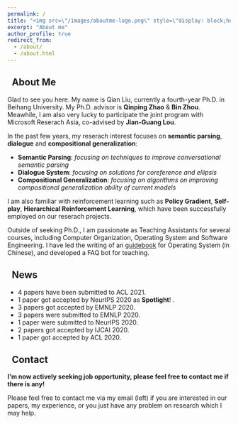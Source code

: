 ```yaml
---
permalink: /
title: "<img src=\"/images/aboutme-logo.png\" style=\"display: block;height:2em;vertical-align: middle;margin-left: auto;margin-right: auto;\">"
excerpt: "About me"
author_profile: true
redirect_from: 
  - /about/
  - /about.html
---
```


## <i class="fa fa-ft fa-info-circle"></i>&nbsp;&nbsp;About Me

Glad to see you here. My name is Qian Liu, currently a fourth-year Ph.D. in Beihang University. My Ph.D. advisor is **Qinping Zhao** & **Bin Zhou**. Meawhile, I am also very lucky to participate the joint program with Microsoft Reserach Asia, co-advised by **Jian-Guang Lou**.

In the past few years, my reserach interest focuses on **semantic parsing**, **dialogue** and **compositional generalization**:
* **Semantic Parsing**: *focusing on techniques to improve conversational semantic parsing*
* **Dialogue System**: *focusing on solutions for coreference and ellipsis*
* **Compositional Generalization**: *focusing on algorithms on improving compositional generalization ability of current models*

I am also familiar with reinforcement learning such as **Policy Gradient**, **Self-play**, **Hierarchical Reinforcement Learning**, which have been successfully employed on our reserach projects.

Outside of seeking Ph.D., I am passionate as Teaching Assistants for several courses, including Computer Organization, Operating System and Software Engineering. I have led the writing of an [guidebook](https://github.com/SivilTaram/BUAAOS-guide-book) for Operating System (in Chinese), and developed a FAQ bot for teaching.

## <i class="fa fa-ft fa-fire"></i>&nbsp;&nbsp;News

* 4 papers have been submitted to ACL 2021.
* 1 paper got accepted by NeurIPS 2020 as **Spotlight**! <i class="fa fa-ft fa-smile"></i>.
* 3 papers got accepted by EMNLP 2020.
* 3 papers were submitted to EMNLP 2020.
* 1 paper were submitted to NeurIPS 2020.
* 2 papers got accepted by IJCAI 2020.
* 1 paper got accepted by ACL 2020.

## <i class="fa fa-ft fa-anchor"></i>&nbsp;&nbsp;Contact

**I'm now actively seeking job opportunity, please feel free to contact me if there is any!**

Please feel free to contact me via my email (left) if you are interested in our papers, my experience, or you just have any problem on research which I may help.

<script type="text/javascript" id="clustrmaps" src="//cdn.clustrmaps.com/map_v2.js?cl=ffffff&w=200&t=tt&d=ttkJZYV_JYWsZaLTPSNNB_KpBVL7-FpSVOfSmz5CsC8&co=2d78ad&cmo=3acc3a&cmn=ff5353&ct=ffffff"></script>

